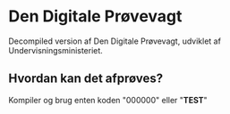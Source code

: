 # Den Digitale Prøvevagt
Decompiled version af Den Digitale Prøvevagt, udviklet af Undervisningsministeriet.

## Hvordan kan det afprøves?
Kompiler og brug enten koden "000000" eller "__TEST__"
